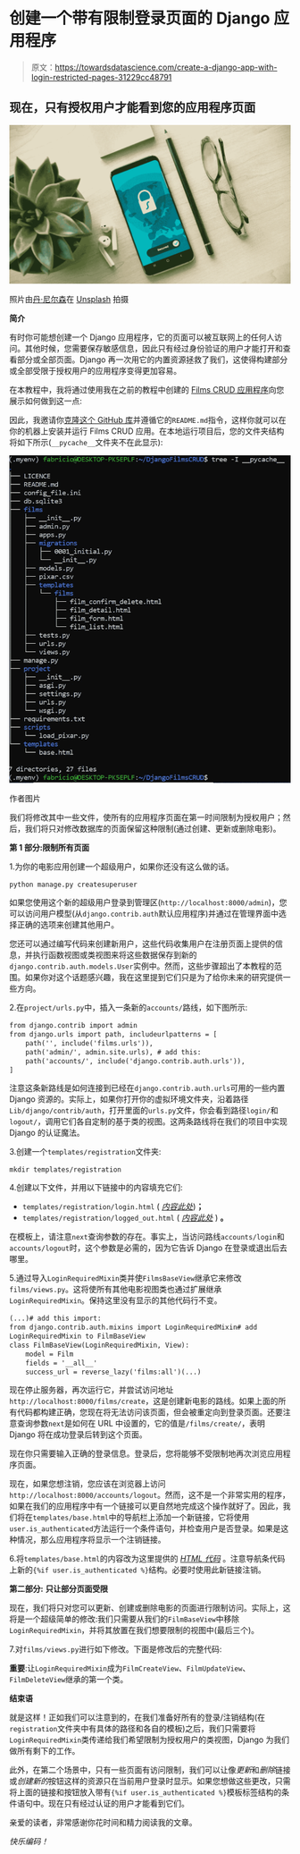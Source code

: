 # 创建一个带有限制登录页面的 Django 应用程序

> 原文：<https://towardsdatascience.com/create-a-django-app-with-login-restricted-pages-31229cc48791>

## 现在，只有授权用户才能看到您的应用程序页面

![](img/595c84f0e3e433fa2a2f697ac0ec0eda.png)

照片由[丹·尼尔森](https://unsplash.com/@danny144?utm_source=unsplash&utm_medium=referral&utm_content=creditCopyText)在 [Unsplash](https://unsplash.com/s/photos/password?utm_source=unsplash&utm_medium=referral&utm_content=creditCopyText) 拍摄

**简介**

有时你可能想创建一个 Django 应用程序，它的页面可以被互联网上的任何人访问。其他时候，您需要保存敏感信息，因此只有经过身份验证的用户才能打开和查看部分或全部页面。Django 再一次用它的内置资源拯救了我们，这使得构建部分或全部受限于授权用户的应用程序变得更加容易。

在本教程中，我将通过使用我在之前的教程中创建的 [Films CRUD 应用程序](https://github.com/fabricius1/DjangoFilmsCRUD)向您展示如何做到这一点:

[](/build-a-django-crud-app-by-using-class-based-views-12bc69d36ab6)  

因此，我邀请你[克隆这个 GitHub 库](https://github.com/fabricius1/DjangoFilmsCRUD)并遵循它的`README.md`指令，这样你就可以在你的机器上安装并运行 Films CRUD 应用。在本地运行项目后，您的文件夹结构将如下所示(`__pycache__`文件夹不在此显示):

![](img/36831d59bf1cc36ed8a859565644ba68.png)

作者图片

我们将修改其中一些文件，使所有的应用程序页面在第一时间限制为授权用户；然后，我们将只对修改数据库的页面保留这种限制(通过创建、更新或删除电影)。

**第 1 部分:限制所有页面**

1.为你的电影应用创建一个超级用户，如果你还没有这么做的话。

```
python manage.py createsuperuser
```

如果您使用这个新的超级用户登录到管理区(`http://localhost:8000/admin`)，您可以访问用户模型(从`django.contrib.auth`默认应用程序)并通过在管理界面中选择正确的选项来创建其他用户。

您还可以通过编写代码来创建新用户，这些代码收集用户在注册页面上提供的信息，并执行函数视图或类视图来将这些数据保存到新的`django.contrib.auth.models.User`实例中。然而，这些步骤超出了本教程的范围。如果你对这个话题感兴趣，我在这里提到它们只是为了给你未来的研究提供一些方向。

2.在`project/urls.py`中，插入一条新的`accounts/`路线，如下图所示:

```
from django.contrib import admin
from django.urls import path, includeurlpatterns = [
    path('', include('films.urls')),
    path('admin/', admin.site.urls), # add this:
    path('accounts/', include('django.contrib.auth.urls')),
]
```

注意这条新路线是如何连接到已经在`django.contrib.auth.urls`可用的一些内置 Django 资源的。实际上，如果你打开你的虚拟环境文件夹，沿着路径`Lib/django/contrib/auth`，打开里面的`urls.py`文件，你会看到路径`login/`和`logout/`，调用它们各自定制的基于类的视图。这两条路线将在我们的项目中实现 Django 的认证魔法。

3.创建一个`templates/registration`文件夹:

```
mkdir templates/registration
```

4.创建以下文件，并用以下链接中的内容填充它们:

*   `templates/registration/login.html` ( [*内容此处*](https://raw.githubusercontent.com/fabricius1/DjangoLoginRestrictedApp/master/templates/registration/login.html))**；**
*   `templates/registration/logged_out.html` ( [*内容此处*](https://raw.githubusercontent.com/fabricius1/DjangoLoginRestrictedApp/master/templates/registration/logged_out.html) ) **。**

在模板上，请注意`next`查询参数的存在。事实上，当访问路线`accounts/login`和`accounts/logout`时，这个参数是必需的，因为它告诉 Django 在登录或退出后去哪里。

5.通过导入`LoginRequiredMixin`类并使`FilmsBaseView`继承它来修改`films/views.py`。这将使所有其他电影视图类也通过扩展继承`LoginRequiredMixin`。保持这里没有显示的其他代码行不变。

```
(...)# add this import:
from django.contrib.auth.mixins import LoginRequiredMixin# add LoginRequiredMixin to FilmBaseView
class FilmBaseView(LoginRequiredMixin, View):
    model = Film
    fields = '__all__'
    success_url = reverse_lazy('films:all')(...)
```

现在停止服务器，再次运行它，并尝试访问地址`http://localhost:8000/films/create`，这是创建新电影的路线。如果上面的所有代码都构建正确，您现在将无法访问该页面，但会被重定向到登录页面。还要注意查询参数`next`是如何在 URL 中设置的，它的值是`/films/create/`，表明 Django 将在成功登录后转到这个页面。

现在你只需要输入正确的登录信息。登录后，您将能够不受限制地再次浏览应用程序页面。

现在，如果您想注销，您应该在浏览器上访问`http://localhost:8000/accounts/logout`。然而，这不是一个非常实用的程序，如果在我们的应用程序中有一个链接可以更自然地完成这个操作就好了。因此，我们将在`templates/base.html`中的导航栏上添加一个新链接，它将使用`user.is_authenticated`方法运行一个条件语句，并检查用户是否登录。如果是这种情况，那么应用程序将显示一个注销链接。

6.将`templates/base.html`的内容改为这里提供的 [*HTML 代码*](https://raw.githubusercontent.com/fabricius1/DjangoLoginRestrictedApp/master/templates/base.html) 。注意导航条代码上新的`{%if user.is_authenticated %}`结构。必要时使用此新链接注销。

**第二部分:** **只让部分页面受限**

现在，我们将只对您可以更新、创建或删除电影的页面进行限制访问。实际上，这将是一个超级简单的修改:我们只需要从我们的`FilmBaseView`中移除`LoginRequiredMixin`，并将其放置在我们想要限制的视图中(最后三个)。

7.对`films/views.py`进行如下修改。下面是修改后的完整代码:

**重要**:让`LoginRequiredMixin`成为`FilmCreateView`、`FilmUpdateView`、`FilmDeleteView`继承的第一个类。

**结束语**

就是这样！正如我们可以注意到的，在我们准备好所有的登录/注销结构(在`registration`文件夹中有具体的路径和各自的模板)之后，我们只需要将`LoginRequiredMixin`类传递给我们希望限制为授权用户的类视图，Django 为我们做所有剩下的工作。

此外，在第二个场景中，只有一些页面有访问限制，我们可以让像*更新*和*删除*链接或*创建新的*按钮这样的资源只在当前用户登录时显示。如果您想做这些更改，只需将上面的链接和按钮放入带有`{%if user.is_authenticated %}`模板标签结构的条件语句中。现在只有经过认证的用户才能看到它们。

亲爱的读者，非常感谢你花时间和精力阅读我的文章。

*快乐编码！*
